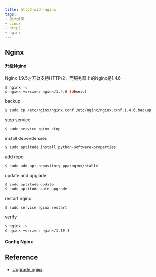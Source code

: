 ```yaml
---
title: http2-with-nginx
tags:
- 技术分享
- Linux
- http2
- nginx
---
```


<!-- more -->

## Nginx

#### 升级Nginx
Nginx 1.9.5才开始支持HTTP/2，而服务器上的Nginx是1.4.6
```  bash
$ nginx -v
$ nginx version: nginx/1.4.6 (Ubuntu)
```
backup
```bash
$ sudo cp /etc/nginx/nginx.conf /etc/nginx/nginx.conf.1.4.6.backup
```

stop service
```bash
$ sudo service nginx stop
```
install dependencies
``` bash
$ sudo aptitude install python-software-properties
```

add repo
```bash
$ sudo add-apt-repository ppa:nginx/stable
```

update and upgrade
``` bash
$ sudo aptitude update
$ sudo aptitude safe-upgrade
```

restart nginx
```bash
$ sudo service nginx restart
```

verify
```bash
$ nginx -v
$ nginx version: nginx/1.10.1
```

#### Config Nginx



## Reference
- [Upgrade nginx](https://leftshift.io/upgrading-nginx-to-the-latest-version-on-ubuntu-servers)
